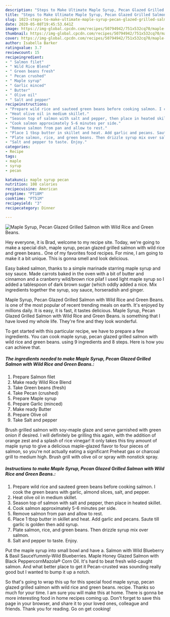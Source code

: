 ```yaml
---
description: "Steps to Make Ultimate Maple Syrup, Pecan Glazed Grilled Salmon with Wild Rice and Green Beans."
title: "Steps to Make Ultimate Maple Syrup, Pecan Glazed Grilled Salmon with Wild Rice and Green Beans."
slug: 1023-steps-to-make-ultimate-maple-syrup-pecan-glazed-grilled-salmon-with-wild-rice-and-green-beans
date: 2020-05-08T19:45:53.641Z
image: https://img-global.cpcdn.com/recipes/50794942/751x532cq70/maple-syrup-pecan-glazed-grilled-salmon-with-wild-rice-and-green-beans-recipe-main-photo.jpg
thumbnail: https://img-global.cpcdn.com/recipes/50794942/751x532cq70/maple-syrup-pecan-glazed-grilled-salmon-with-wild-rice-and-green-beans-recipe-main-photo.jpg
cover: https://img-global.cpcdn.com/recipes/50794942/751x532cq70/maple-syrup-pecan-glazed-grilled-salmon-with-wild-rice-and-green-beans-recipe-main-photo.jpg
author: Isabella Barker
ratingvalue: 3.7
reviewcount: 15
recipeingredient:
- " Salmon filet"
- " Wild Rice Blend"
- " Green beans fresh"
- " Pecan crushed"
- " Maple syrup"
- " Garlic minced"
- " Butter"
- " Olive oil"
- " Salt and pepper"
recipeinstructions:
- "Prepare wild rice and sauteed green beans before cooking salmon. I cook the green beans with garlic, almond slices, salt, and pepper."
- "Heat olive oil in medium skillet."
- "Season top of salmon with salt and pepper, then place in heated skillet."
- "Cook salmon approximately 5-6 minutes per side."
- "Remove salmon from pan and allow to rest."
- "Place 1 tbsp butter in skillet and heat. Add garlic and pecans. Saute till garlic is golden then add syrup."
- "Plate salmon, rice, and green beans. Then drizzle syrup mix over salmon."
- "Salt and pepper to taste. Enjoy."
categories:
- Recipe
tags:
- maple
- syrup
- pecan

katakunci: maple syrup pecan 
nutrition: 108 calories
recipecuisine: American
preptime: "PT18M"
cooktime: "PT51M"
recipeyield: "3"
recipecategory: Dinner

---
```



![Maple Syrup, Pecan Glazed Grilled Salmon with Wild Rice and Green Beans.](https://img-global.cpcdn.com/recipes/50794942/751x532cq70/maple-syrup-pecan-glazed-grilled-salmon-with-wild-rice-and-green-beans-recipe-main-photo.jpg)

Hey everyone, it is Brad, welcome to my recipe site. Today, we're going to make a special dish, maple syrup, pecan glazed grilled salmon with wild rice and green beans.. One of my favorites food recipes. For mine, I am going to make it a bit unique. This is gonna smell and look delicious.

Easy baked salmon, thanks to a simple marinade starring maple syrup and soy sauce. Made carrots baked in the oven with a bit of butter and cinnamon and a cranberry wild/brown rice pilaf I used light maple syrup so I added a tablespoon of dark brown sugar (which oddly added a nice. Mix ingredients together the syrup, soy sauce, horseradish and ginger.

Maple Syrup, Pecan Glazed Grilled Salmon with Wild Rice and Green Beans. is one of the most popular of recent trending meals on earth. It's enjoyed by millions daily. It is easy, it is fast, it tastes delicious. Maple Syrup, Pecan Glazed Grilled Salmon with Wild Rice and Green Beans. is something that I have loved my whole life. They're fine and they look wonderful.


To get started with this particular recipe, we have to prepare a few ingredients. You can cook maple syrup, pecan glazed grilled salmon with wild rice and green beans. using 9 ingredients and 8 steps. Here is how you can achieve that.

<!--inarticleads1-->

##### The ingredients needed to make Maple Syrup, Pecan Glazed Grilled Salmon with Wild Rice and Green Beans.:

1. Prepare  Salmon filet
1. Make ready  Wild Rice Blend
1. Take  Green beans (fresh)
1. Take  Pecan (crushed)
1. Prepare  Maple syrup
1. Prepare  Garlic (minced)
1. Make ready  Butter
1. Prepare  Olive oil
1. Take  Salt and pepper


Brush grilled salmon with soy-maple glaze and serve garnished with green onion if desired. I will definitely be grilling this again, with the addition of orange zest and a splash of rice vinegar! It only takes this tiny amount of maple syrup to give a delicious maple-glazed flavor to four pieces of salmon, so you&#39;re not actually eating a significant Preheat gas or charcoal grill to medium high. Brush grill with olive oil or spray with nonstick spray. 

<!--inarticleads2-->

##### Instructions to make Maple Syrup, Pecan Glazed Grilled Salmon with Wild Rice and Green Beans.:

1. Prepare wild rice and sauteed green beans before cooking salmon. I cook the green beans with garlic, almond slices, salt, and pepper.
1. Heat olive oil in medium skillet.
1. Season top of salmon with salt and pepper, then place in heated skillet.
1. Cook salmon approximately 5-6 minutes per side.
1. Remove salmon from pan and allow to rest.
1. Place 1 tbsp butter in skillet and heat. Add garlic and pecans. Saute till garlic is golden then add syrup.
1. Plate salmon, rice, and green beans. Then drizzle syrup mix over salmon.
1. Salt and pepper to taste. Enjoy.


Put the maple syrup into small bowl and have a. Salmon with Wild Blueberry &amp; Basil SauceYummly-Wild Blueberries. Maple Honey Glazed Salmon with Black PeppercornMazola® Corn Oil. It&#39;s hard to beat fresh wild-caught salmon. And what better place to get it Pecan-crusted was sounding really good but I wanted to bump it up a notch. 

So that's going to wrap this up for this special food maple syrup, pecan glazed grilled salmon with wild rice and green beans. recipe. Thanks so much for your time. I am sure you will make this at home. There is gonna be more interesting food in home recipes coming up. Don't forget to save this page in your browser, and share it to your loved ones, colleague and friends. Thank you for reading. Go on get cooking!
